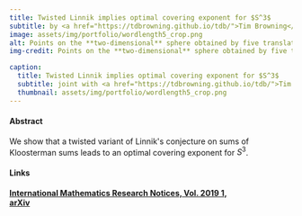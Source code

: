 ```yaml
---
title: Twisted Linnik implies optimal covering exponent for $S^3$
subtitle: by <a href="https://tdbrowning.github.io/tdb/">Tim Browning</a>, <a href="https://scholar.google.at/citations?user=FhNwBeQAAAAJ&hl=de">V. Vinay Kumaraswamy</a>, and <a href="#">Raphael S. Steiner</a>.
image: assets/img/portfolio/wordlength5_crop.png
alt: Points on the **two-dimensional** sphere obtained by five translations of the north pole by the Golden Gates of Sarnak or their inverses.
img-credit: Points on the **two-dimensional** sphere obtained by five translations of the north pole by the Golden Gates of Sarnak, $ \left\{ \frac{1}{\sqrt{5}} \left( \begin{smallmatrix} 1+2i & 0 \\ 0 & 1-2i  \end{smallmatrix} \right), \frac{1}{\sqrt{5}}  \left( \begin{smallmatrix} 1 & 2i \\ 2i & 1  \end{smallmatrix} \right), \frac{1}{\sqrt{5}}  \left( \begin{smallmatrix} 1 & 2 \\ -2 & 1  \end{smallmatrix} \right)     \right\} \subset \mathrm{SU}_2 \curvearrowright S^2$, or their inverses.

caption:
  title: Twisted Linnik implies optimal covering exponent for $S^3$
  subtitle: joint with <a href="https://tdbrowning.github.io/tdb/">Tim Browning</a> and <a href="https://scholar.google.at/citations?user=FhNwBeQAAAAJ&hl=de">V. Vinay Kumaraswamy</a>.
  thumbnail: assets/img/portfolio/wordlength5_crop.png
---
```


#### Abstract
We  show  that a twisted variant of Linnik's conjecture on sums of Kloosterman sums leads to an optimal covering exponent for $S^3$.

#### Links

**[International Mathematics Research Notices, Vol. 2019 1,](https://doi.org/10.1093/imrn/rnx116)**  
**[arXiv](https://arxiv.org/abs/1609.06097)**  
